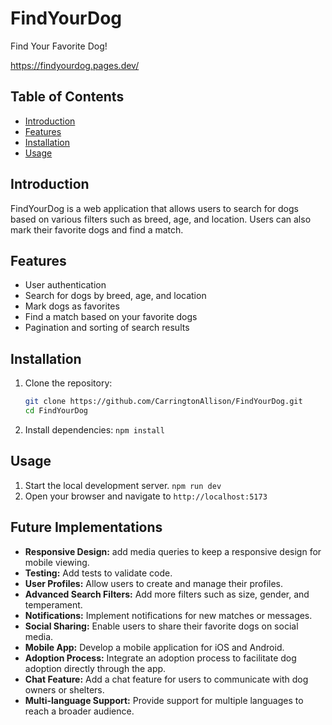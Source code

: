 # FindYourDog

Find Your Favorite Dog!

https://findyourdog.pages.dev/

## Table of Contents

- [Introduction](#introduction)
- [Features](#features)
- [Installation](#installation)
- [Usage](#usage)

## Introduction

FindYourDog is a web application that allows users to search for dogs based on various filters such as breed, age, and location. Users can also mark their favorite dogs and find a match.

## Features

- User authentication
- Search for dogs by breed, age, and location
- Mark dogs as favorites
- Find a match based on your favorite dogs
- Pagination and sorting of search results

## Installation

1. Clone the repository:
   ```sh
   git clone https://github.com/CarringtonAllison/FindYourDog.git
   cd FindYourDog

2. Install dependencies:
   `npm install`

## Usage

1. Start the local development server. 
   `npm run dev` 
2. Open your browser and navigate to `http://localhost:5173` 


## Future Implementations

- **Responsive Design:** add media queries to keep a responsive design for mobile viewing.
- **Testing:** Add tests to validate code.
- **User Profiles:** Allow users to create and manage their profiles.
- **Advanced Search Filters:** Add more filters such as size, gender, and temperament.
- **Notifications:** Implement notifications for new matches or messages.
- **Social Sharing:** Enable users to share their favorite dogs on social media.
- **Mobile App:** Develop a mobile application for iOS and Android.
- **Adoption Process:** Integrate an adoption process to facilitate dog adoption directly through the app.
- **Chat Feature:** Add a chat feature for users to communicate with dog owners or shelters.
- **Multi-language Support:** Provide support for multiple languages to reach a broader audience.
